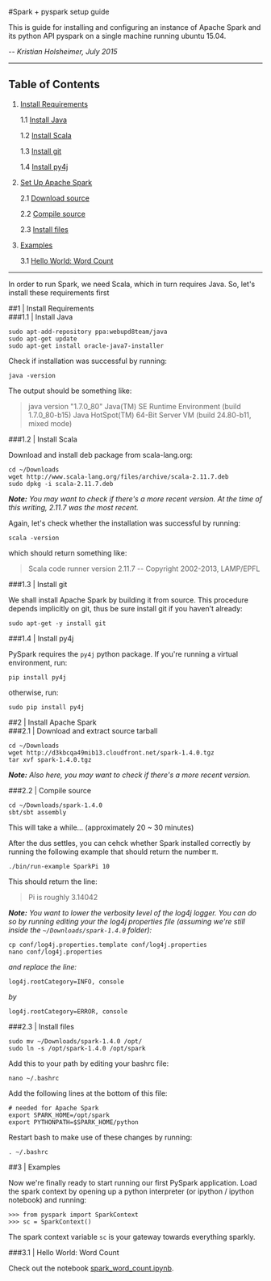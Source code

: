 #Spark + pyspark setup guide

This is guide for installing and configuring an instance of Apache Spark and its python API pyspark on a single machine running ubuntu 15.04.

-- *Kristian Holsheimer, July 2015*

---

## Table of Contents
1. [Install Requirements](#requirements)

    1.1 [Install Java](#requirements-java)

    1.2 [Install Scala](#requirements-scala)

    1.3 [Install git](#requirements-git)

    1.4 [Install py4j](#requirements-py4j)

2. [Set Up Apache Spark](#spark)

    2.1 [Download source](#spark-tarball)

    2.2 [Compile source](#spark-compile)

    2.3 [Install files](#spark-install)

3. [Examples](#examples)

    3.1 [Hello World: Word Count](#examples-helloworld)
  
---

In order to run Spark, we need Scala, which in turn requires Java. So, let's install these requirements first

<div id='requirements'/></div>
##1 | Install Requirements

<div id='requirements-java'/></div>
###1.1 | Install Java

    sudo apt-add-repository ppa:webupd8team/java
    sudo apt-get update
    sudo apt-get install oracle-java7-installer

Check if installation was successful by running:

    java -version

The output should be something like:
> java version "1.7.0_80"
> Java(TM) SE Runtime Environment (build 1.7.0_80-b15)
> Java HotSpot(TM) 64-Bit Server VM (build 24.80-b11, mixed mode)

<div id='requirements-scala'/></div>
###1.2 | Install Scala

Download and install deb package from scala-lang.org:

    cd ~/Downloads
    wget http://www.scala-lang.org/files/archive/scala-2.11.7.deb
    sudo dpkg -i scala-2.11.7.deb

***Note:*** *You may want to check if there's a more recent version. At the time of this writing, 2.11.7 was the most recent.* 

Again, let's check whether the installation was successful by running:

    scala -version

which should return something like:

> Scala code runner version 2.11.7 -- Copyright 2002-2013, LAMP/EPFL

<div id='requirements-git'/></div>
###1.3 | Install git

We shall install Apache Spark by building it from source. This procedure depends implicitly on git, thus be sure install git if you haven't already:

    sudo apt-get -y install git

<div id='requirements-py4j'/></div>
###1.4 | Install py4j

PySpark requires the `py4j` python package. If you're running a virtual environment, run:

	pip install py4j

otherwise, run:

	sudo pip install py4j


<div id='spark'/></div>
##2 | Install Apache Spark

<div id='spark-tarball'/></div>
###2.1 | Download and extract source tarball

    cd ~/Downloads
    wget http://d3kbcqa49mib13.cloudfront.net/spark-1.4.0.tgz
    tar xvf spark-1.4.0.tgz

***Note:*** *Also here, you may want to check if there's a more recent version.* 

<div id='spark-compile'/></div>
###2.2 | Compile source

	cd ~/Downloads/spark-1.4.0
	sbt/sbt assembly

This will take a while... (approximately 20 ~ 30 minutes)

After the dus settles, you can cehck whether Spark installed correctly by running the following example that should return the number π.

    ./bin/run-example SparkPi 10

This should return the line:

> Pi is roughly 3.14042

***Note:*** *You want to lower the verbosity level of the log4j logger. You can do so by running editing your the log4j properties file (assuming we're still inside the `~/Downloads/spark-1.4.0` folder):*

    cp conf/log4j.properties.template conf/log4j.properties
    nano conf/log4j.properties

*and replace the line:*

    log4j.rootCategory=INFO, console

*by*

    log4j.rootCategory=ERROR, console

<div id='spark-install'/></div>
###2.3 | Install files

    sudo mv ~/Downloads/spark-1.4.0 /opt/
    sudo ln -s /opt/spark-1.4.0 /opt/spark

Add this to your path by editing your bashrc file:

    nano ~/.bashrc

Add the following lines at the bottom of this file:

    # needed for Apache Spark
    export SPARK_HOME=/opt/spark
    export PYTHONPATH=$SPARK_HOME/python

Restart bash to make use of these changes by running:

    . ~/.bashrc


<div id='examples'/></div>
##3 | Examples

Now we're finally ready to start running our first PySpark application. Load the spark context by opening up a python interpreter (or ipython / ipython notebook) and running:

	>>> from pyspark import SparkContext
	>>> sc = SparkContext()

The spark context variable `sc` is your gateway towards everything sparkly.


<div id='examples-helloworld'/></div>
###3.1 | Hello World: Word Count

Check out the notebook [spark_word_count.ipynb](spark_word_count.ipynb).
